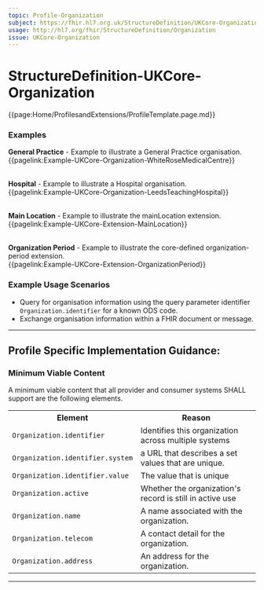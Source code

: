 ```yaml
---
topic: Profile-Organization
subject: https://fhir.hl7.org.uk/StructureDefinition/UKCore-Organization
usage: http://hl7.org/fhir/StructureDefinition/Organization
issue: UKCore-Organization
---
```

# StructureDefinition-UKCore-Organization

<nocheck>
{{page:Home/ProfilesandExtensions/ProfileTemplate.page.md}}

<div id="Examples" class="tabcontent">
  <h3>Examples</h3>
<b>General Practice</b> - Example to illustrate a General Practice organisation.
</br>{{pagelink:Example-UKCore-Organization-WhiteRoseMedicalCentre}}   <br><br>

<b>Hospital</b> - Example to illustrate a Hospital organisation.
</br>{{pagelink:Example-UKCore-Organization-LeedsTeachingHospital}}   <br><br>

<b>Main Location</b> - Example to illustrate the mainLocation extension.
</br>{{pagelink:Example-UKCore-Extension-MainLocation}}   <br><br>

<b>Organization Period</b> - Example to illustrate the core-defined organization-period extension.
</br>{{pagelink:Example-UKCore-Extension-OrganizationPeriod}}
</div>

</nocheck>

### Example Usage Scenarios ###

- Query for organisation information using the query parameter identifier `Organization.identifier` for a known ODS code.
- Exchange organisation information within a FHIR document or message.

<hr class="thickline">

## Profile Specific Implementation Guidance: ##


<h3>Minimum Viable Content</h3>

A minimum viable content that all provider and consumer systems SHALL support are the following elements.

<table class="assets" title="Minimum Viable Content list">
<tr>
<th class="width30">Element</th>
<th class="width70">Reason</th>
</tr>
<tr>
<td><code>Organization.identifier</code></td>
<td>Identifies this organization across multiple systems</td>
</tr>
<tr>
<td><code>Organization.identifier.system</code></td>
<td>a URL that describes a set values that are unique.</td>
</tr>
<tr>
<td><code>Organization.identifier.value</code></td>
<td>The value that is unique</td>
</tr>
<tr>
<td><code>Organization.active</code></td>
<td>Whether the organization's record is still in active use</td>
</tr>
<tr>
<td><code>Organization.name</code></td>
<td>A name associated with the organization.</td>
</tr>
<tr>
<td><code>Organization.telecom</code></td>
<td>A contact detail for the organization.</td>
</tr>
<tr>
<td><code>Organization.address</code></td>
<td>An address for the organization.</td>
</tr>
</table>

---